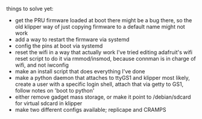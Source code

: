 things to solve yet:
* get the PRU firmware loaded at boot
  there might be a bug there, so the old klipper way of just
  copying firmware to a default name might not work
* add a way to restart the firmware via systemd
* config the pins at boot via systemd
* reset the wifi in a way that actually work
  I've tried editing adafruit's wifi reset script to 
  do it via rmmod/insmod, because connman is in charge
  of wifi, and not iwconfig
* make an install script that does everything I've done
* make a python daemon that attaches to ttyGS1 and klipper
  most likely, create a user with a specific login shell,
  attach that via getty to GS1, follow notes on 'boot to python'
* either remove gadget mass storage, or make it point to /debian/sdcard
  for virtual sdcard in klipper
* make two different configs available; replicape and CRAMPS
